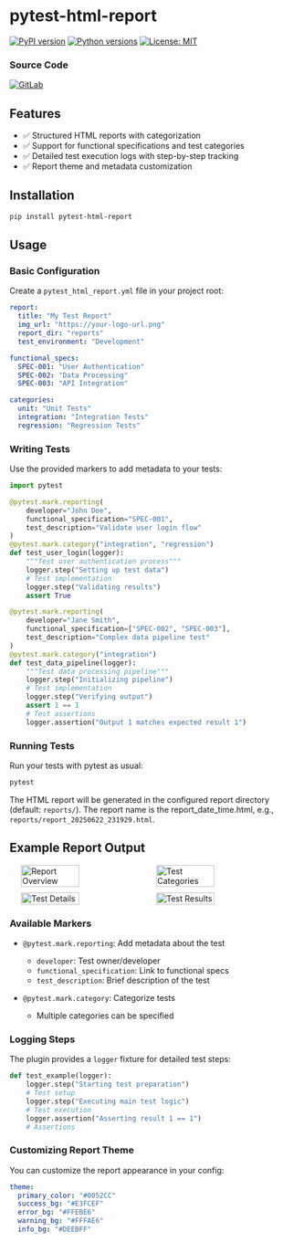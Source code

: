 # pytest-html-report

[![PyPI version](https://badge.fury.io/py/pytest-html-report.svg)](https://badge.fury.io/py/pytest-html-report)
[![Python versions](https://img.shields.io/pypi/pyversions/pytest-html-report.svg)](https://pypi.org/project/pytest-html-report/)
[![License: MIT](https://img.shields.io/badge/License-MIT-yellow.svg)](https://opensource.org/licenses/MIT)

### Source Code
[![GitLab](https://img.shields.io/badge/GitLab-Project-blue.svg)](https://gitlab.com/fabdullah230/pytest-html-report)

## Features

- ✅ Structured HTML reports with categorization
- ✅ Support for functional specifications and test categories 
- ✅ Detailed test execution logs with step-by-step tracking
- ✅ Report theme and metadata customization

## Installation

```bash
pip install pytest-html-report
```

## Usage

### Basic Configuration

Create a `pytest_html_report.yml` file in your project root:

```yaml
report:
  title: "My Test Report"
  img_url: "https://your-logo-url.png"
  report_dir: "reports"
  test_environment: "Development"

functional_specs:
  SPEC-001: "User Authentication"
  SPEC-002: "Data Processing"
  SPEC-003: "API Integration"

categories:
  unit: "Unit Tests"
  integration: "Integration Tests"
  regression: "Regression Tests"
```

### Writing Tests

Use the provided markers to add metadata to your tests:

```python
import pytest

@pytest.mark.reporting(
    developer="John Doe",
    functional_specification="SPEC-001",
    test_description="Validate user login flow"
)
@pytest.mark.category("integration", "regression")
def test_user_login(logger):
    """Test user authentication process"""
    logger.step("Setting up test data")
    # Test implementation
    logger.step("Validating results")
    assert True

@pytest.mark.reporting(
    developer="Jane Smith",
    functional_specification=["SPEC-002", "SPEC-003"],
    test_description="Complex data pipeline test"
)
@pytest.mark.category("integration")
def test_data_pipeline(logger):
    """Test data processing pipeline"""
    logger.step("Initializing pipeline")
    # Test implementation
    logger.step("Verifying output")
    assert 1 == 1
    # Test assertions
    logger.assertion("Output 1 matches expected result 1")
```

### Running Tests

Run your tests with pytest as usual:

```bash
pytest 
```

The HTML report will be generated in the configured report directory (default: `reports/`). The report name is the report_date_time.html, e.g., `reports/report_20250622_231929.html`.

## Example Report Output

<div style="display: flex; flex-wrap: wrap; gap: 10px; justify-content: center">
    <img src="https://gitlab.com/fabdullah230/pytest-html-report/-/raw/master/docs/assets/report-ss-1.png" width="45%" alt="Report Overview"/>
    <img src="https://gitlab.com/fabdullah230/pytest-html-report/-/raw/master/docs/assets/report-ss-2.png" width="45%" alt="Test Categories"/>
    <img src="https://gitlab.com/fabdullah230/pytest-html-report/-/raw/master/docs/assets/report-ss-3.png" width="45%" alt="Test Details"/>
    <img src="https://gitlab.com/fabdullah230/pytest-html-report/-/raw/master/docs/assets/report-ss-4.png" width="45%" alt="Test Results"/>
</div>

### Available Markers

- `@pytest.mark.reporting`: Add metadata about the test
  - `developer`: Test owner/developer
  - `functional_specification`: Link to functional specs
  - `test_description`: Brief description of the test

- `@pytest.mark.category`: Categorize tests
  - Multiple categories can be specified

### Logging Steps

The plugin provides a `logger` fixture for detailed test steps:

```python
def test_example(logger):
    logger.step("Starting test preparation")
    # Test setup
    logger.step("Executing main test logic")
    # Test execution
    logger.assertion("Asserting result 1 == 1")
    # Assertions
```

### Customizing Report Theme

You can customize the report appearance in your config:

```yaml
theme:
  primary_color: "#0052CC"
  success_bg: "#E3FCEF"
  error_bg: "#FFEBE6"
  warning_bg: "#FFFAE6"
  info_bg: "#DEEBFF"
```


